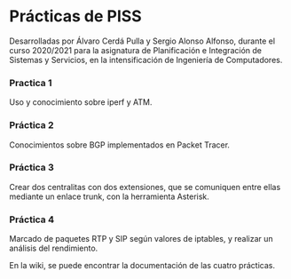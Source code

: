 # Prácticas de PISS  

Desarrolladas por Álvaro Cerdá Pulla y Sergio Alonso Alfonso, durante el curso 2020/2021 para la asignatura de Planificación e Integración de Sistemas y Servicios, en la intensificación de Ingeniería de Computadores.  

### Practica 1  
Uso y conocimiento sobre iperf y ATM.

### Práctica 2  
Conocimientos sobre BGP implementados en Packet Tracer.   

### Práctica 3  
Crear dos centralitas con dos extensiones, que se comuniquen entre ellas mediante un enlace trunk, con la herramienta Asterisk.  

### Práctica 4  
Marcado de paquetes RTP y SIP según valores de iptables, y realizar un análisis del rendimiento. 

En la wiki, se puede encontrar la documentación de las cuatro prácticas.
